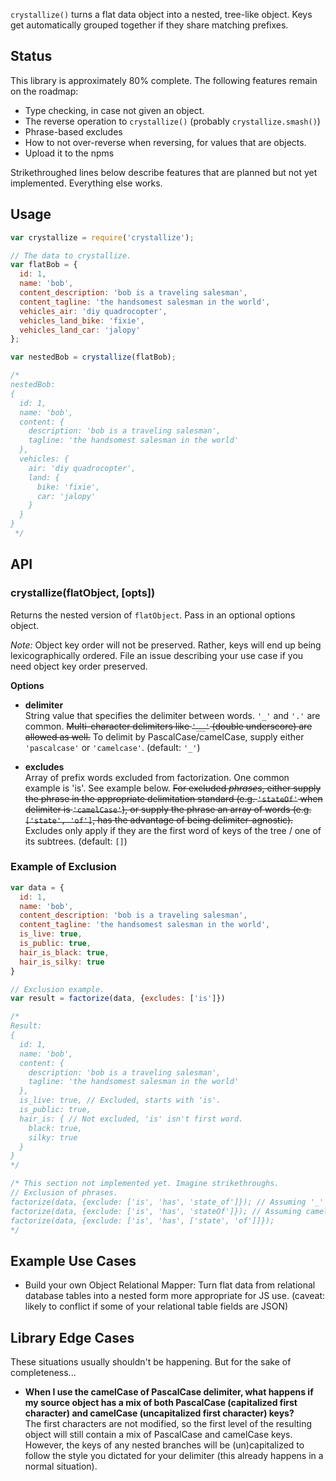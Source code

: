 `crystallize()` turns a flat data object into a nested, tree-like object. Keys get automatically grouped together if they share matching prefixes.

## Status

This library is approximately 80% complete. The following features remain on the roadmap:

- Type checking, in case not given an object.
- The reverse operation to `crystallize()` (probably `crystallize.smash()`)
- Phrase-based excludes
- How to not over-reverse when reversing, for values that are objects.
- Upload it to the npms

Strikethroughed lines below describe features that are planned but not yet implemented. Everything else works.

## Usage

```js
var crystallize = require('crystallize');

// The data to crystallize.
var flatBob = {
  id: 1,
  name: 'bob',
  content_description: 'bob is a traveling salesman',
  content_tagline: 'the handsomest salesman in the world',
  vehicles_air: 'diy quadrocopter',
  vehicles_land_bike: 'fixie',
  vehicles_land_car: 'jalopy'
};

var nestedBob = crystallize(flatBob);

/*
nestedBob:
{
  id: 1,
  name: 'bob',
  content: {
    description: 'bob is a traveling salesman',
    tagline: 'the handsomest salesman in the world'
  },
  vehicles: {
    air: 'diy quadrocopter',
    land: {
      bike: 'fixie',
      car: 'jalopy' 
    }
  }
}
 */
```

## API

### crystallize(flatObject, [opts])

Returns the nested version of `flatObject`. Pass in an optional options object.

*Note:* Object key order will not be preserved. Rather, keys will end up being lexicographically ordered. File an issue describing your use case if you need object key order preserved.

**Options**

- **delimiter**  
String value that specifies the delimiter between words. `'_'` and `'.'` are common. ~~Multi-character delimiters like `'__'` (double underscore) are allowed as well.~~ To delimit by PascalCase/camelCase, supply either `'pascalcase'` or `'camelcase'`. (default: `'_'`)

- **excludes**  
Array of prefix words excluded from factorization. One common example is 'is'. See example below. ~~For excluded *phrases*, either supply the phrase in the appropriate delimitation standard (e.g. `'stateOf'` when delimiter is `'camelCase'`), or supply the phrase an array of words (e.g. `['state', 'of']`, has the advantage of being delimiter-agnostic).~~ Excludes only apply if they are the first word of keys of the tree / one of its subtrees. (default: `[]`)

### Example of Exclusion

```js
var data = {
  id: 1,
  name: 'bob',
  content_description: 'bob is a traveling salesman',
  content_tagline: 'the handsomest salesman in the world',
  is_live: true,
  is_public: true,
  hair_is_black: true,
  hair_is_silky: true
}

// Exclusion example.
var result = factorize(data, {excludes: ['is']})

/*
Result:
{
  id: 1,
  name: 'bob',
  content: {
    description: 'bob is a traveling salesman',
    tagline: 'the handsomest salesman in the world'
  },
  is_live: true, // Excluded, starts with 'is'.
  is_public: true,
  hair_is: { // Not excluded, 'is' isn't first word.
    black: true,
    silky: true
  }
}
*/

/* This section not implemented yet. Imagine strikethroughs.
// Exclusion of phrases.
factorize(data, {exclude: ['is', 'has', 'state_of']}); // Assuming '_' delimiter.
factorize(data, {exclude: ['is', 'has', 'stateOf']}); // Assuming camelCase delimiter.
factorize(data, {exclude: ['is', 'has', ['state', 'of']]});
*/
```

## Example Use Cases

- Build your own Object Relational Mapper: Turn flat data from relational database tables into a nested form more appropriate for JS use. (caveat: likely to conflict if some of your relational table fields are JSON)

## Library Edge Cases

These situations usually shouldn't be happening. But for the sake of completeness...

- **When I use the camelCase of PascalCase delimiter, what happens if my source object has a mix of both PascalCase (capitalized first character) and camelCase (uncapitalized first character) keys?**  
The first characters are not modified, so the first level of the resulting object will still contain a mix of PascalCase and camelCase keys. However, the keys of any nested branches will be (un)capitalized to follow the style you dictated for your delimiter (this already happens in a normal situation).
